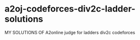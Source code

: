 # a2oj-codeforces-div2c-ladder-solutions
MY SOLUTIONS OF A2online judge for ladders div2c codeforces

